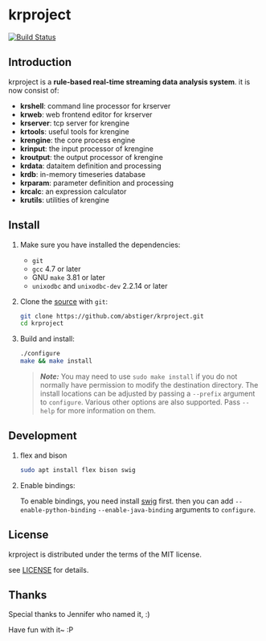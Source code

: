# krproject

[![Build Status](https://travis-ci.org/abstiger/krproject.svg?branch=master)](https://travis-ci.org/abstiger/krproject)

## Introduction

krproject is a **rule-based real-time streaming data analysis system**. it is now consist of:

* __krshell__: command line processor for krserver
* __krweb__: web frontend editor for krserver
* __krserver__: tcp server for krengine
* __krtools__: useful tools for krengine
* __krengine__: the core process engine
* __krinput__: the input processor of krengine
* __kroutput__: the output processor of krengine
* __krdata__: dataitem definition and processing
* __krdb__: in-memory timeseries database
* __krparam__: parameter definition and processing
* __krcalc__: an expression calculator
* __krutils__: utilities of krengine

## Install

1. Make sure you have installed the dependencies:

   * `git`
   * `gcc` 4.7 or later
   * GNU `make` 3.81 or later
   * `unixodbc` and `unixodbc-dev` 2.2.14 or later

2. Clone the [source] with `git`:

   ```sh
   git clone https://github.com/abstiger/krproject.git
   cd krproject
   ```

[source]: https://github.com/abstiger/krproject

3. Build and install:

    ```sh
    ./configure
    make && make install
    ```

    > ***Note:*** You may need to use `sudo make install` if you do not
    > normally have permission to modify the destination directory. The
    > install locations can be adjusted by passing a `--prefix` argument
    > to `configure`. Various other options are also supported. Pass 
    > `--help` for more information on them.

## Development
1. flex and bison
    ```sh
    sudo apt install flex bison swig 
    ```
 
4. Enable bindings: 

    To enable bindings, you need install [swig] first. then you can add 
    `--enable-python-binding` `--enable-java-binding` arguments to 
    `configure`.

[swig]:http://www.swig.org/

## License

krproject is distributed under the terms of the MIT license.

see [LICENSE](LICENSE) for details.

## Thanks

Special thanks to Jennifer who named it, :)  

Have fun with it~ :P
